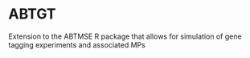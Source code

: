 # ABTGT
Extension to the ABTMSE R package that allows for simulation of gene tagging experiments and associated MPs
